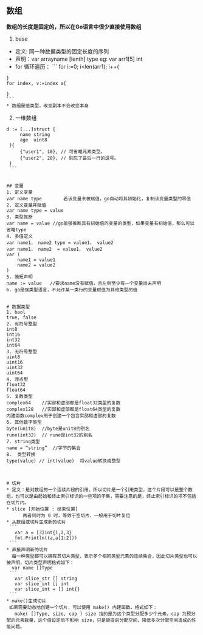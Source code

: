 ## 数组
   **数组的长度是固定的，所以在Go语言中很少直接使用数组**
 1. base
   * 定义: 同一种数据类型的固定长度的序列
   * 声明：var arrayname [lenth] type  eg: var arr1[5] int
   * for 循环遍历：
    ```
    for i:=0; i<len(arr1); i++{

    }
    for index, v:=index a{

    }
    ```
    * 数组是值类型，改变副本不会改变本身
 2. 一维数组
   ``` 
   d := [...]struct {
        name string
        age  uint8
    }{
        {"user1", 10}, // 可省略元素类型。
        {"user2", 20}, // 别忘了最后一行的逗号。
    }
    ```


## 变量
1. 定义变量
   var name type        若该变量未被赋值，go自动将其初始化，复制该变量类型的零值
2. 定义变量并赋值
   var name type = value    
3. 类型推断
   var name = value //go能够推断具有初始值的变量的类型，如果变量有初始值，那么可以省略type
4. 多值定义
   var name1， name2 type = value1， value2
   var name1， name2  = value1， value2
   var (
       name1 = value1
       name2 = value2
   )
5. 简短声明
   name := value   //要求name没有赋值，且左侧至少有一个变量尚未声明
6. go是强类型语言，不允许某一类行的变量赋值为其他类型的值


# 数据类型
1. bool
   true, false
2. 有符号整型
   int8
   int16
   int32
   int64
3. 无符号整型
   uint8
   uint16
   uint32
   uint64
4. 浮点型
   float32
   float64
5. 复数类型
   complex64    //实部和虚部都是float32类型的复数
   complex128   //实部和虚部都是float64类型的复数
   内建函数complex用于创建一个包含实部和虚部的复数
6. 其他数字类型
   byte(unit8)  //byte是unit8的别名
   rune(int32)  // rune是int32的别名
7. string类型
   name = “string”  //字节的集合
8.  类型转换
   type(value) // int(value)  将value转换成整型



# 切片
   * 定义：是对数组的一个连续片段的引用，所以切片是一个引用类型，这个片段可以是整个数组，也可以是由起始和终止索引标识的一些项的子集，需要注意的是，终止索引标识的项不包括在切片内。
   * slice [开始位置 : 结束位置]
         两者同时为 0 时，等效于空切片，一般用于切片复位
   * 从数组或切片生成新的切片
    ```
      var a = [3]int{1,2,3}
      fmt.Println((a,a[1:2]))
    ```
   * 直接声明新的切片
     每一种类型都可以拥有其切片类型，表示多个相同类型元素的连续集合，因此切片类型也可以被声明，切片类型声明格式如下：
     var name []Type
    ```
      var slice_str [] string
      var slice_int [] int
      var slice_int = [] int{}
    ```
   * make()生成切片
    如果需要动态地创建一个切片，可以使用 make() 内建函数，格式如下：
      make( []Type, size, cap ) size 指的是为这个类型分配多少个元素，cap 为预分配的元素数量，这个值设定后不影响 size，只是能提前分配空间，降低多次分配空间造成的性能问题。